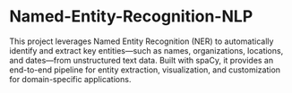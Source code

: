 # Named-Entity-Recognition-NLP
This project leverages Named Entity Recognition (NER) to automatically identify and extract key entities—such as names, organizations, locations, and dates—from unstructured text data. Built with spaCy, it provides an end-to-end pipeline for entity extraction, visualization, and customization for domain-specific applications.
